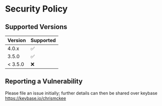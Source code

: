 # Security Policy

## Supported Versions


| Version | Supported          |
| ------- | ------------------ |
| 4.0.x   | :white_check_mark: |
| 3.5.0   | :white_check_mark: |
| < 3.5.0   | :x:                |

## Reporting a Vulnerability

Please file an issue initially; further details can then be shared over keybase https://keybase.io/chrismckee
